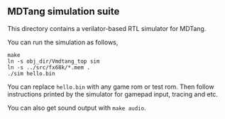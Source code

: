
## MDTang simulation suite

This directory contains a verilator-based RTL simulator for MDTang.

You can run the simulation as follows,

```
make
ln -s obj_dir/Vmdtang_top sim
ln -s ../src/fx68k/*.mem .
./sim hello.bin
```

You can replace `hello.bin` with any game rom or test rom. Then follow instructions printed by the simulator for gamepad input, tracing and etc.

You can also get sound output with `make audio`.